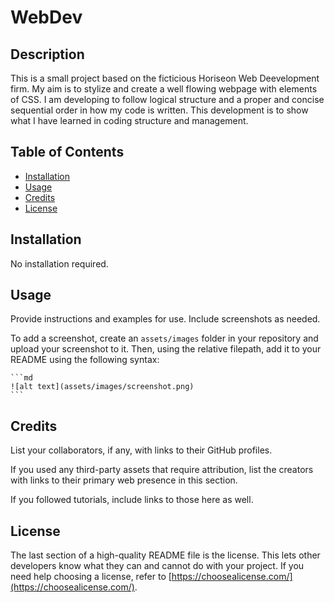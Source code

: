 # WebDev

## Description

This is a small project based on the ficticious Horiseon Web Deevelopment firm. My aim is to stylize and create a well flowing webpage with elements of CSS. I am developing to follow logical structure and a proper and concise sequential order in how my code is written. This development is to show what I have learned in coding structure and management.

## Table of Contents 

- [Installation](#installation)
- [Usage](#usage)
- [Credits](#credits)
- [License](#license)

## Installation

No installation required.

## Usage

Provide instructions and examples for use. Include screenshots as needed.

To add a screenshot, create an `assets/images` folder in your repository and upload your screenshot to it. Then, using the relative filepath, add it to your README using the following syntax:

    ```md
    ![alt text](assets/images/screenshot.png)
    ```

## Credits

List your collaborators, if any, with links to their GitHub profiles.

If you used any third-party assets that require attribution, list the creators with links to their primary web presence in this section.

If you followed tutorials, include links to those here as well.

## License

The last section of a high-quality README file is the license. This lets other developers know what they can and cannot do with your project. If you need help choosing a license, refer to [https://choosealicense.com/](https://choosealicense.com/).

